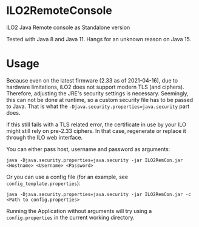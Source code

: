 # ILO2RemoteConsole
ILO2 Java Remote console as Standalone version

Tested with Java 8 and Java 11. Hangs for an unknown reason on Java 15.

# Usage

Because even on the latest firmware (2.33 as of 2021-04-16),
due to hardware limitations, iLO2 does not support modern TLS (and ciphers).
Therefore, adjusting the JRE's security settings is necessary. Seemingly, this can not be done at runtime,
so a custom security file has to be passed to Java. That is what the `-Djava.security.properties=java.security` part does.

if this still fails with a TLS related error, the certificate in use by your ILO might still rely on pre-2.33 ciphers.
In that case, regenerate or replace it through the ILO web interface.

You can either pass host, username and password as arguments:

```java -Djava.security.properties=java.security -jar ILO2RemCon.jar <Hostname> <Username> <Password>```

Or you can use a config file (for an example, see `config_template.properties`):

``java -Djava.security.properties=java.security -jar ILO2RemCon.jar -c <Path to config.properties>``

Running the Application without arguments will try using a `config.properties` in the current working directory.


